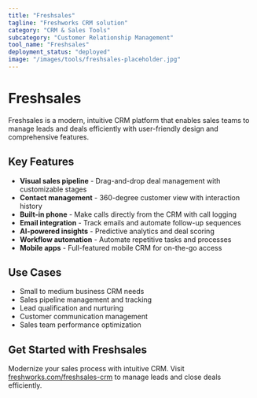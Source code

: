 ```yaml
---
title: "Freshsales"
tagline: "Freshworks CRM solution"
category: "CRM & Sales Tools"
subcategory: "Customer Relationship Management"
tool_name: "Freshsales"
deployment_status: "deployed"
image: "/images/tools/freshsales-placeholder.jpg"
---
```


# Freshsales

Freshsales is a modern, intuitive CRM platform that enables sales teams to manage leads and deals efficiently with user-friendly design and comprehensive features.

## Key Features

- **Visual sales pipeline** - Drag-and-drop deal management with customizable stages
- **Contact management** - 360-degree customer view with interaction history
- **Built-in phone** - Make calls directly from the CRM with call logging
- **Email integration** - Track emails and automate follow-up sequences
- **AI-powered insights** - Predictive analytics and deal scoring
- **Workflow automation** - Automate repetitive tasks and processes
- **Mobile apps** - Full-featured mobile CRM for on-the-go access

## Use Cases

- Small to medium business CRM needs
- Sales pipeline management and tracking
- Lead qualification and nurturing
- Customer communication management
- Sales team performance optimization

## Get Started with Freshsales

Modernize your sales process with intuitive CRM. Visit [freshworks.com/freshsales-crm](https://www.freshworks.com/freshsales-crm) to manage leads and close deals efficiently.